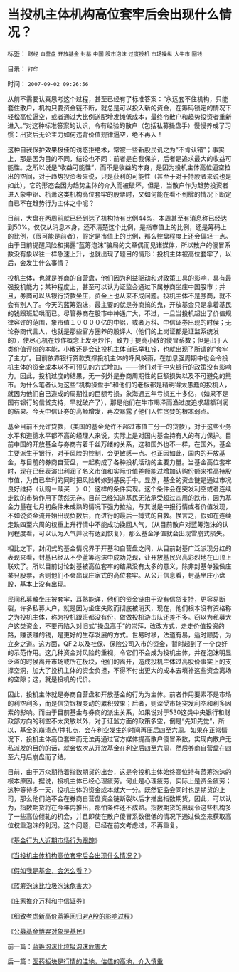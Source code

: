 # 当投机主体机构高位套牢后会出现什么情况？

标签： `财经` `自营盘` `开放基金` `封基` `中国` `股市泡沫` `过度投机` `市场操纵` `大牛市` `圈钱` 

目录： `打印`

时间： `2007-09-02 09:26:56`

从前不需要认真思考这个过程，甚至已经有了标准答案：“永远套不住机构，只能套住散户，机构只要资金链不断，就总是可以投入新的资金，在筹码锁定的情况下轻松高位逼空，或者通过大比例送配增发摊低成本，最终令散户和趋势投资者重新进入。”对这种标准答案的认识，令有经验的散户（包括私募操盘手）慢慢养成了习惯：出货后无论主力如何违背价值规律逼空，绝不再入！

这种自我保护效果极佳的诱惑拒绝术，常被一些新股民讥之为“不肯认错”；事实上，那是因为目的不同，结论也不同：前者是自我保护，后者是追求最大的收益可能性。之所以说是“收益可能性”，而不是收益的本身，是因为投机主体高位逼空拉出的空间，对于趋势投资者来说，只是获利的可能性（甚至于对于持股者来说也是如此），它的形态会因为趋势主体的介入而被破坏，但是，当散户作为趋势投资者进入象中铝、杭萧这类机构高位套牢的股票时，又如何能在看不到牌的情况下断定自已不在趋势行为主体之中呢？

目前，大盘在两周前就已经到达了机构持有比例44%，本周甚至有消息称已经达到50%。仅仅从消息本身，还不清楚这个比例，是指市值上的比例，还是筹码上的比例，（很可能是前者），假定是市值上的比例，那么控盘程度上还会偏轻一点。由于目前提醒风险和揭露“蓝筹泡沫”骗局的文章偶而见诸媒体，所以散户的傻冒系数没有象以往一样急速上升，也就出现了题目的情形：投机主体被高位套牢了，以后，会发生什么事情？

投机主体，也就是券商的自营盘，他们因为利益驱动和对政策工具的影响，具有最强投机能力；某种程度上，甚至可以认为证监会通过下属券商坐庄中国股市；并且，券商可以从银行贷款坐庄，资金上也从来不成问题。投机主体不是券商，就不会有别人了。今天的蓝筹泡沫，最主要的就是券商搞的鬼，开放基金只是拿着基民的钱跟班起哄而已。尽管券商在股市中神通广大，不过，一旦当投机超出了价值规律容许的范围，象市值１００００亿的中铝，或者万科、中信证券出现的时侯；无论券商代言人，也就是那些官方圈养的股评人（他们的上岗证都是证监系统发的），使尽心机在炒作概念上发明炒作，致力于提高小散的傻冒系数；但是出于人类价值评价的本能，小散还是会让投机主体自已举杠铃，也就出现了所谓的“套牢了主力”。目前依靠银行贷款支撑投机主体的呼风唤雨，在加息强周期中也会令投机主体的资金成本以不可预见的方式增加，——他们对于中央银行的政策没有影响力。因此，投机过度的结果，无一例外是券商周期性的巨额损失以及不可避免的熊市。为什么笔者认为这些“机构操盘手”和他们的老板都是精明得太愚蠢的投机人，就因为他们自已造成的周期性的巨额亏损，象海通五年亏损五十多亿，（如果不是国有银行的信贷支持，早就破产了），那是他们在牛市竭泽而渔过度追求超额利润的结果。今天中信证券的高额增发，再次暴露了他们人性贪婪的根本弱点。

基金目前不允许贷款，（美国的基金允许不超过市值三分一的贷款），对于这些业务水平和道德水平都不高的经理人来说，实际上是对国内基金持有人的有力保护。目前中国的开放基金与券商有着千丝万缕的关系，这和国外也不一样，在国外，基金主要派生于银行，对于风险的控制，会更敏感一点。也正因如此，国内的开放基金，与目前的券商自营盘，一起构成了各种投机活动的主要力量。当基金高位套牢时，现在已经表演出利润了名义市值和实际价值差额能过增加认购份额来推高持股市值，为自已牟利的同时把风险转嫁到基民手中。显然，基金的资金链是通过市况良好维持（认购－赎买　》０）这样的条件实现。这个条件会在突发利空或者连续走跌的市势作用下荡然无存。目前已经知道基民无法承受超过四周的跌市，因为基金力量在七月初条件未成熟的情况下强力拉抬，与其说是中报行情或者价值发现，不如说资金流开始出现负数后，而进行的最后一搏式的自救。换言之，假如在连续走跌四至六周的权重上升行情中不能成功挽回人气，（从目前散户对蓝筹泡沫的认同程度看，可以认为人气并没有达到恢复），那么基金净值就会出现雪崩式损失。

相比之下，封闭式的基金情况界于开基和自营盘之间，从目前封基广泛派现分红的表现来看，封基已经从不少蓝筹泡沫中成功兑现，让开放基民兴高彩烈地在山顶上联欢了。所以目前讨论封基被高位套牢的结果没有太多的意义，除非封基单独做庄某只股票，否则他们不会出现庄家式的高位套牢。从公开信息看，封基坐庄小盘股，基本上没有出现。

民间私募散坐庄被套牢，耳熟能详，他们的资金链由于没有信贷支持，更容易断裂，许多私募大户，就是因为坐庄失败而彻底被消灭，现在，他们根本没有资格称之为投机主体，称为投机跟班都没有份，做做投机游击队还差不多。窃以为私募大户这类资金，不要再陷入对旧式“操盘高手”的崇拜，改改方式，走走价值投资的路，赚该赚的钱，是更好的生存发展的方式。世易时移，法道有易，适时顺势，为立身之道。这方面，QF２以及社保、保险公司入市的资金，暂时起到了一个良好的示范作用。这几种资金对风险的重视，令它们不会成为投机主体，并在泡沫明显泛滥的时侯离开市场或所在板块，他们的离开，造成投机主体过高股价事实上的支撑空洞，加大了投机主体的资金负担，不得不付出更大的成本去填补这些资金离场的空隙；这，就是投机的代价。

因此，投机主体就是券商自营盘和开放基金的行为为主体。前者作用要素不是市场的利空利多，而是信贷银根变动的累积效果；后者，则深受市场突发利空和利多因素的影响。而由于目前基金与券商的派生关系，如果说对于530这类中央银行和财政部方向的利空不太灵敏以外，对于证监方面的政策多空，倒是“先知先觉”，所以，基金的崩溃点/挣扎点，会在利空发生的时间再压后四至六周。如果在正常情况下，投机主体高位套牢而无法再通过官方媒体提高散户傻冒系数，实现向散户无私派发的目的的话，就会依次从开放基金在利空后四至六周，然后券商自营盘在四至六月后崩盘而了结。

目前，由于万众期待着指数期货的出台，这是令投机主体始终高位持有蓝筹泡沫的根本原因。据说，投机主体已经心理疲劳。何止是心理疲劳，实际上是资金疲劳；这种等待多一天，投机主体的资金成本就大一分。既然证监会同时也是期货的上司，那么他们绝不会在券商自营盘资金链断裂以后才推出指数期货，因此，可以认为，指数期货将在今年内推出，那怕条件还不成熟。指数期货的出现令这些机构多了一些高位倾轧的机会，并且即使在散户傻冒系数很低的情况下通过做空来获取高位权重泡沫的利润。这个问题，已经在前文考虑过，不再重复。

《[基金行为人近期市场行为跟踪](../../../2007/9/15/基金行为人近期市场行为跟踪.md)》

《[当投机主体机构高位套牢后会出现什么情况？](../../../2007/9/2/当投机主体机构高位套牢后会出现什么情况？.md)》

《[假如我是基金，会怎么看？](../../../2008/10/30/假如我是基金，会怎么看？.md)》

《[蓝筹泡沫比垃圾泡沫危害大](../../../2007/9/1/蓝筹泡沫比垃圾泡沫危害大.md)》

《[庄家推介万科和中信证券](../../../2007/9/1/庄家为什么推介中信和万科.md)》

《[细致考虑新高价蓝筹回归对A股的影响过程](../../../2007/9/24/细致考虑新高价蓝筹回归对A股的影响过程.md)》

《[公募基金博羿对象是基民](../../../2007/9/27/公募基金博羿对象是基民.md)》



前一篇：[蓝筹泡沫比垃圾泡沫危害大](../../../2007/9/1/蓝筹泡沫比垃圾泡沫危害大.md)

后一篇：[医药板块是行情的洼地，估值的高地，介入慎重](../../../2007/9/2/医药板块是行情的洼地，估值的高地，介入慎重.md)